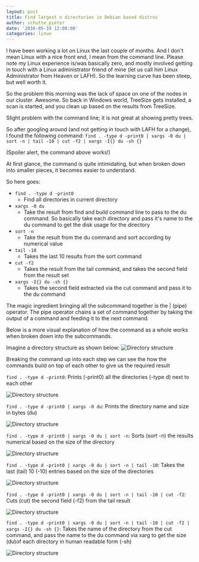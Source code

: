 ```yaml
---
layout: post
title: Find largest n directories in Debian based distros
author: schutte_pieter
date: '2016-05-19 12:00:00'
categories: linux
---
```


I have been working a lot on Linux the last couple of months. And I don't mean Linux with a nice front end, I mean from the command line. Please note my Linux experience is/was basically zero, and mostly involved getting in touch with a Linux administrator friend of mine (let us call him Linux Administrator from Heaven or LAFH). So the learning curve has been steep, but well worth it.

So the problem this morning was the lack of space on one of the nodes in our cluster. Awesome. So back in Windows world, TreeSize gets installed, a scan is started, and you clean up based on the results from TreeSize.

Slight problem with the command line; it is not great at showing pretty trees.

So after googling around (and not getting in touch with LAFH for a change), I found the following command:
     `find . -type d -print0 | xargs -0 du | sort -n | tail -10 | cut -f2 | xargs -I{} du -sh {}`

(Spoiler alert, the command above works!)

At first glance, the command is quite intimidating, but when broken down into smaller pieces, it becomes easier to understand.

So here goes:

- `find . -type d -print0`
    - Find all directories in current directory
- `xargs -0 du`
    - Take the result from find and build command line to pass to the du command. So basically take each directory and pass it's name to the du command to get the disk usage for the directory
- `sort -n`
    - Take the result from the du command and sort according by numerical value
- `tail -10`
    - Takes the last 10 results from the sort command
- `cut -f2`
    - Takes the result from the tail command, and takes the second field from the result set
- `xargs -I{} du -sh {}`
    - Takes the second field extracted via the cut command and pass it to the du command

The magic ingredient bringing all the subcommand together is the | (pipe) operator. The pipe operator chains a set of command together by taking the output of a command and feeding it to the next command.

Below is a more visual explanation of how the command as a whole works when broken down into the subcommands.

Imagine a directory structure as shown below:
![Directory structure]({{/assets/2016-05-19/bc662920-7d83-4606-9a71-bc2a8968038b.png}})


Breaking the command up into each step we can see the how the commands build on top of each other to give us the required result

`find . -type d -print0`: Prints (-print0) all the directories (-type d) next to each other

![Directory structure]({{/assets/2016-05-19/a6a9c3b8-793f-40f1-aed9-ba3ef25d8d37.png}})


`find . -type d -print0 | xargs -0 du`: Prints the directory name and size in bytes (du)

![Directory structure]({{/assets/2016-05-19/da8ee46d-7df8-4253-83b9-f5db7194456e.png}})


`find . -type d -print0 | xargs -0 du | sort -n`: Sorts (sort -n) the results numerical based on the size of the directory

![Directory structure]({{/assets/2016-05-19/8333d45d-2f4a-4c77-b172-6f75ebf84db9.png}})

`find . -type d -print0 | xargs -0 du | sort -n | tail -10`: Takes the last (tail) 10 (-10) entries based on the size of the directories

![Directory structure]({{/assets/2016-05-19/8333d45d-2f4a-4c77-b172-6f75ebf84db9.png}})

`find . -type d -print0 | xargs -0 du | sort -n | tail -10 | cut -f2`: Cuts (cut) the second field (-f2) from the tail result

![Directory structure]({{/assets/2016-05-19/3c7b99b6-6cbf-4fbd-a613-115d84c6d98e.png}})


`find . -type d -print0 | xargs -0 du | sort -n | tail -10 | cut -f2 | xargs -I{} du -sh {}`: Takes the name of the directory from the cut command, and pass the name to the du command via xarg to get the size (du)of each directory in human readable form (-sh)

![Directory structure]({{/assets/2016-05-19/8ace5489-6e97-4a41-9a39-5c12a7c7b669.png}})
